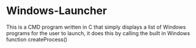 # Windows-Launcher
This is a CMD program written in C that simply displays a list of Windows programs for the user to launch, it 
does this by calling the built in Windows function createProcess()
